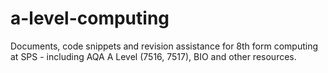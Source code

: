 # a-level-computing
Documents, code snippets and revision assistance for 8th form computing at SPS - including AQA A Level (7516, 7517), BIO and other resources.
